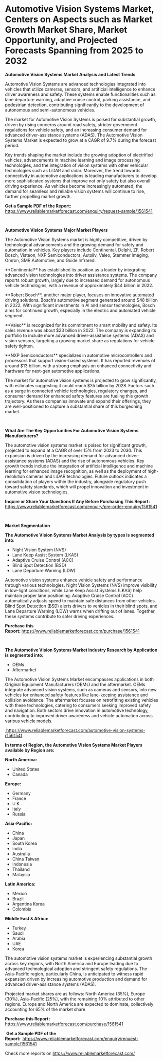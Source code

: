 <p><h1>Automotive Vision Systems Market, Centers on Aspects such as Market Growth Market Share, Market Opportunity, and Projected Forecasts Spanning from 2025 to 2032</h1></p><p><strong>Automotive Vision Systems Market Analysis and Latest Trends</strong></p>
<p><p>Automotive Vision Systems are advanced technologies integrated into vehicles that utilize cameras, sensors, and artificial intelligence to enhance driver awareness and safety. These systems enable functionalities such as lane departure warning, adaptive cruise control, parking assistance, and pedestrian detection, contributing significantly to the development of autonomous and semi-autonomous vehicles.</p><p>The market for Automotive Vision Systems is poised for substantial growth, driven by rising concerns around road safety, stricter government regulations for vehicle safety, and an increasing consumer demand for advanced driver-assistance systems (ADAS). The Automotive Vision Systems Market is expected to grow at a CAGR of 9.7% during the forecast period. </p><p>Key trends shaping the market include the growing adoption of electrified vehicles, advancements in machine learning and image processing technologies, and the integration of vision systems with other vehicular technologies such as LiDAR and radar. Moreover, the trend towards connectivity in automotive applications is leading manufacturers to develop more sophisticated systems that improve not only safety but also overall driving experience. As vehicles become increasingly automated, the demand for seamless and reliable vision systems will continue to rise, further propelling market growth.</p></p>
<p><strong>Get a Sample PDF of the Report:&nbsp;</strong> <a href="https://www.reliablemarketforecast.com/enquiry/request-sample/1561541?utm_campaign=3521&utm_medium=2&utm_source=Github&utm_content=ia&utm_term=30032025&utm_id=automotive-vision-systems">https://www.reliablemarketforecast.com/enquiry/request-sample/1561541</a></p>
<p>&nbsp;</p>
<p><strong>Automotive Vision Systems Major Market Players</strong></p>
<p><p>The Automotive Vision Systems market is highly competitive, driven by technological advancements and the growing demand for safety and automation in vehicles. Key players include Continental, Delphi, ZF, Robert Bosch, Visteon, NXP Semiconductors, Autoliv, Valeo, Stemmer Imaging, Omron, SMR Automotive, and Guide Infrared.</p><p>**Continental** has established its position as a leader by integrating advanced vision technologies into driver assistance systems. The company reports robust growth, largely due to increased demand for autonomous vehicle technologies, with a revenue of approximately $44 billion in 2022. </p><p>**Robert Bosch**, another major player, focuses on innovative automated driving solutions. Bosch’s automotive segment generated around $48 billion in 2022. With significant investments in AI and sensor technologies, Bosch aims for continued growth, especially in the electric and automated vehicle segment. </p><p>**Valeo** is recognized for its commitment to smart mobility and safety. Its sales revenue was about $23 billion in 2022. The company is expanding its portfolio to include more advanced driver-assistance systems (ADAS) and vision sensors, targeting a growing market share as regulations for vehicle safety tighten.</p><p>**NXP Semiconductors** specializes in automotive microcontrollers and processors that support vision-based systems. It has reported revenues of around $13 billion, with a strong emphasis on enhanced connectivity and hardware for next-gen automotive applications.</p><p>The market for automotive vision systems is projected to grow significantly, with estimates suggesting it could reach $35 billion by 2028. Factors such as a surge in connected vehicle technologies, regulatory changes, and consumer demand for enhanced safety features are fueling this growth trajectory. As these companies innovate and expand their offerings, they are well-positioned to capture a substantial share of this burgeoning market.</p></p>
<p>&nbsp;</p>
<p><strong>What Are The Key Opportunities For Automotive Vision Systems Manufacturers?</strong></p>
<p><p>The automotive vision systems market is poised for significant growth, projected to expand at a CAGR of over 15% from 2023 to 2030. This expansion is driven by the increasing demand for advanced driver-assistance systems (ADAS) and the rise of autonomous vehicles. Key growth trends include the integration of artificial intelligence and machine learning for enhanced image recognition, as well as the deployment of high-resolution cameras and LiDAR technologies. Future outlook indicates a consolidation of players within the industry, alongside regulatory push toward safety standards, which will propel innovation and investment in automotive vision technologies.</p></p>
<p><strong>Inquire or Share Your Questions If Any Before Purchasing This Report:</strong> <a href="https://www.reliablemarketforecast.com/enquiry/pre-order-enquiry/1561541?utm_campaign=3521&utm_medium=2&utm_source=Github&utm_content=ia&utm_term=30032025&utm_id=automotive-vision-systems">https://www.reliablemarketforecast.com/enquiry/pre-order-enquiry/1561541</a></p>
<p>&nbsp;</p>
<p><strong>Market Segmentation</strong></p>
<p><strong>The Automotive Vision Systems Market Analysis by types is segmented into:</strong></p>
<p><ul><li>Night Vision System (NVS)</li><li>Lane Keep Assist System (LKAS)</li><li>Adaptive Cruise Control (ACC)</li><li>Blind Spot Detection (BSD)</li><li>Lane Departure Warning (LDW)</li></ul></p>
<p><p>Automotive vision systems enhance vehicle safety and performance through various technologies. Night Vision Systems (NVS) improve visibility in low-light conditions, while Lane Keep Assist Systems (LKAS) help maintain proper lane positioning. Adaptive Cruise Control (ACC) automatically adjusts speed to maintain safe distances from other vehicles. Blind Spot Detection (BSD) alerts drivers to vehicles in their blind spots, and Lane Departure Warning (LDW) warns when drifting out of lanes. Together, these systems contribute to safer driving experiences.</p></p>
<p><strong>Purchase this Report:&nbsp;</strong><a href="https://www.reliablemarketforecast.com/purchase/1561541?utm_campaign=3521&utm_medium=2&utm_source=Github&utm_content=ia&utm_term=30032025&utm_id=automotive-vision-systems">https://www.reliablemarketforecast.com/purchase/1561541</a></p>
<p>&nbsp;</p>
<p><strong>The Automotive Vision Systems Market Industry Research by Application is segmented into:</strong></p>
<p><ul><li>OEMs</li><li>Aftermarket</li></ul></p>
<p><p>The Automotive Vision Systems Market encompasses applications in both Original Equipment Manufacturers (OEMs) and the aftermarket. OEMs integrate advanced vision systems, such as cameras and sensors, into new vehicles for enhanced safety features like lane-keeping assistance and collision avoidance. The aftermarket focuses on retrofitting existing vehicles with these technologies, catering to consumers seeking improved safety and navigation. Both sectors drive innovation in automotive technology, contributing to improved driver awareness and vehicle automation across various vehicle models.</p></p>
<p><a href="https://www.reliablemarketforecast.com/automotive-vision-systems-r1561541?utm_campaign=3521&utm_medium=2&utm_source=Github&utm_content=ia&utm_term=30032025&utm_id=automotive-vision-systems">&nbsp;https://www.reliablemarketforecast.com/automotive-vision-systems-r1561541</a></p>
<p><strong>In terms of Region, the Automotive Vision Systems Market Players available by Region are:</strong></p>
<p>
    <p> <strong> North America: </strong>
        <ul>
            <li>United States</li>
            <li>Canada</li>
        </ul>
        </p> 
    <p> <strong> Europe: </strong>
        <ul>
            <li>Germany</li>
            <li>France</li>
            <li>U.K.</li>
            <li>Italy</li>
            <li>Russia</li>
        </ul>
        </p> 
    <p> <strong> Asia-Pacific: </strong>
        <ul>
            <li>China</li>
            <li>Japan</li>
            <li>South Korea</li>
            <li>India</li>
            <li>Australia</li>
            <li>China Taiwan</li>
            <li>Indonesia</li>
            <li>Thailand</li>
            <li>Malaysia</li>
        </ul>
        </p> 
    <p> <strong> Latin America: </strong>
        <ul>
            <li>Mexico</li>
            <li>Brazil</li>
            <li>Argentina Korea</li>
            <li>Colombia</li>
        </ul>
        </p> 
    <p> <strong> Middle East & Africa: </strong>
        <ul>
            <li>Turkey</li>
            <li>Saudi</li>
            <li>Arabia</li>
            <li>UAE</li>
            <li>Korea</li>
        </ul>
    </p>
    </p>
<p><p>The automotive vision systems market is experiencing substantial growth across key regions, with North America and Europe leading due to advanced technological adoption and stringent safety regulations. The Asia-Pacific region, particularly China, is anticipated to witness rapid expansion driven by increasing automotive production and demand for advanced driver-assistance systems (ADAS). </p><p>Projected market shares are as follows: North America (35%), Europe (30%), Asia-Pacific (25%), with the remaining 10% attributed to other regions. Europe and North America are expected to dominate, collectively accounting for 65% of the market share.</p></p>
<p><strong>Purchase this Report: </strong><a href="https://www.reliablemarketforecast.com/purchase/1561541?utm_campaign=3521&utm_medium=2&utm_source=Github&utm_content=ia&utm_term=30032025&utm_id=automotive-vision-systems">https://www.reliablemarketforecast.com/purchase/1561541</a></p>
<p>&nbsp;<strong>Get a Sample PDF of the Report:&nbsp;&nbsp;</strong><a href="https://www.reliablemarketforecast.com/enquiry/request-sample/1561541?utm_campaign=3521&utm_medium=2&utm_source=Github&utm_content=ia&utm_term=30032025&utm_id=automotive-vision-systems">https://www.reliablemarketforecast.com/enquiry/request-sample/1561541</a></p>
<p><strong></strong></p>
<p>Check more reports on <a href="https://www.reliablemarketforecast.com/?utm_campaign=3521&utm_medium=2&utm_source=Github&utm_content=ia&utm_term=30032025&utm_id=automotive-vision-systems">https://www.reliablemarketforecast.com/</a></p>